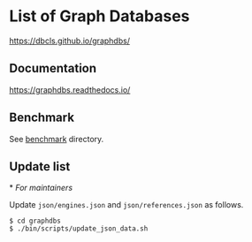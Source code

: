 # List of Graph Databases

https://dbcls.github.io/graphdbs/

## Documentation

https://graphdbs.readthedocs.io/

## Benchmark
See [benchmark](https://github.com/dbcls/graphdbs/tree/master/benchmark) directory.

## Update list
\* *For maintainers*

Update `json/engines.json` and `json/references.json` as follows.
```
$ cd graphdbs
$ ./bin/scripts/update_json_data.sh
```
